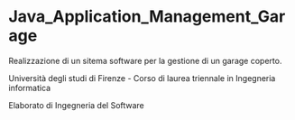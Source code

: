 # Java_Application_Management_Garage
Realizzazione di un sitema software per la gestione di un garage coperto.

Università degli studi di Firenze - Corso di laurea triennale in Ingegneria informatica

Elaborato di Ingegneria del Software

